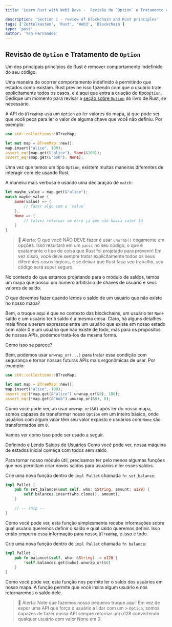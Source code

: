 ```yaml
---
title: 'Learn Rust with Web3 Devs -  Revisão de `Option` e Tratamento de `Option`'

description: 'Section 1 - review of blockchain and Rust principles'
tags: ['Zettelkasten', 'Rust', 'Web3', 'Blockchain']
type: 'post'
author: 'Yan Fernandes'
---
```


## Revisão de `Option` e Tratamento de `Option`

Um dos principais princípios de Rust é remover comportamento indefinido do seu código.

Uma maneira de ocorrer comportamento indefinido é permitindo que estados como existam. Rust previne isso fazendo com que
o usuário trate explicitamente todos os casos, e é aqui que entra a criação do tipo`Option`. Dedique um momento para
revisar a
[seção sobre `Option`](https://doc.rust-lang.org/book/ch06-01-defining-an-enum.html?highlight=option#the-option-enum-and-its-advantages-over-null-values)
do livro de Rust, se necessário.

A API do `BTreeMap` usa um `Option` ao ler valores do mapa, já que pode ser que você peça para ler o valor de alguma
chave que você não definiu. Por exemplo:

```rust
use std::collections::BTreeMap;

let mut map = BTreeMap::new();
map.insert("alice", 100);
assert_eq!(map.get(&"alice"), Some(&100));
assert_eq!(map.get(&"bob"), None);
```

Uma vez que temos um tipo `Option`, existem muitas maneiras diferentes de interagir com ele usando Rust.

A maneira mais verbosa é usando uma declaração de `match`:

```rust
let maybe_value = map.get(&"alice");
match maybe_value {
    Some(value) => {
        // fazer algo com o `value`
    },
    None => {
        // talvez retornar um erro já que não havia valor lá
    }
}
```

> 🚨 Alerta: O que você NÃO DEVE fazer é usar `unwrap()` cegamente em opções. Isso resultará em um `panic` no seu
> código, o que é exatamente o tipo de coisa que Rust foi projetado para prevenir! Em vez disso, você deve sempre tratar
> explicitamente todos os seus diferentes casos lógicos, e se deixar que Rust faça seu trabalho, seu código será super
> seguro.

No contexto do que estamos projetando para o módulo de saldos, temos um mapa que possui um número arbitrário de chaves
de usuário e seus valores de saldo.

O que devemos fazer quando lemos o saldo de um usuário que não existe no nosso mapa?

Bem, o truque aqui é que no contexto das blockchains, um usuário ter `None` saldo e um usuário ter `0` saldo é a mesma
coisa. Claro, há alguns detalhes mais finos a serem expressos entre um usuário que existe em nosso estado com valor 0 e
um usuário que não existe de todo, mas para os propósitos de nossas APIs, podemos tratá-los da mesma forma.

Como isso se parece?

Bem, podemos usar `unwrap_or(...)` para tratar essa condição com segurança e tornar nossas futuras APIs mais ergonômicas
de usar. Por exemplo:

```rust
use std::collections::BTreeMap;

let mut map = BTreeMap::new();
map.insert("alice", 100);
assert_eq!(*map.get(&"alice").unwrap_or(&0), 100);
assert_eq!(*map.get(&"bob").unwrap_or(&0), 0);
```

Como você pode ver, ao usar `unwrap_or(&0)` após ler do nosso mapa, somos capazes de transformar nosso `Option` em um
inteiro básico, onde usuários com algum valor têm seu valor exposto e usuários com `None` são transformados em `0`.

Vamos ver como isso pode ser usado a seguir.

Definindo e Lendo Saldos de Usuários Como você pode ver, nossa máquina de estados inicial começa com todos sem saldo.

Para tornar nosso módulo útil, precisamos ter pelo menos algumas funções que nos permitam criar novos saldos para
usuários e ler esses saldos.

Crie uma nova função dentro de `impl Pallet` chamada `fn set_balance`:

```rust
impl Pallet {
    pub fn set_balance(&mut self, who: &String, amount: u128) {
        self.balances.insert(who.clone(), amount);
    }

    // -- snip --
}
```

Como você pode ver, esta função simplesmente recebe informações sobre qual usuário queremos definir o saldo e qual saldo
queremos definir. Isso então empurra essa informação para nosso `BTreeMap`, e isso é tudo.

Crie uma nova função dentro de `impl Pallet` chamada `fn balance`:

```rust
impl Pallet {
    pub fn balance(&self, who: &String) -> u128 {
        *self.balances.get(&who).unwrap_or(&0)
    }
}
```

Como você pode ver, esta função nos permite ler o saldo dos usuários em nosso mapa. A função permite que você insira
algum usuário e nós retornaremos o saldo dele.

> 🚨 Alerta: Note que fazemos nosso pequeno truque aqui! Em vez de expor uma API que força o usuário a lidar com um >
> `Option`, somos capazes de fazer nossa API sempre retornar um u128 convertendo qualquer usuário com valor None em 0.
